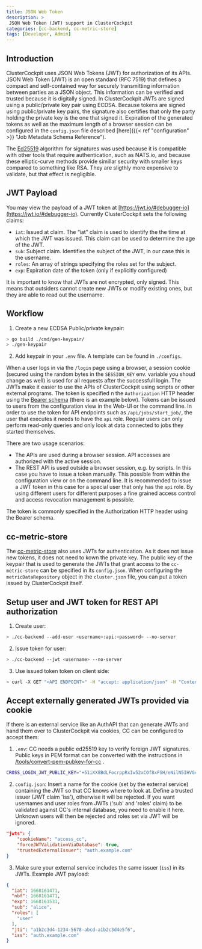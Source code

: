 ```yaml
---
title: JSON Web Token
description: >
 JSON Web Token (JWT) support in ClusterCockpit
categories: [cc-backend, cc-metric-store]
tags: [Developer, Admin]
---
```


## Introduction

ClusterCockpit uses JSON Web Tokens (JWT) for authorization of its APIs.
JSON Web Token (JWT) is an open standard (RFC 7519) that defines a compact and self-contained way for securely transmitting information between parties as a JSON object.
This information can be verified and trusted because it is digitally signed.
In ClusterCockpit JWTs are signed using a public/private key pair using ECDSA.
Because tokens are signed using public/private key pairs, the signature also certifies that only the party holding the private key is the one that signed it.
Expiration of the generated tokens as well as the maximum length of a browser session can be configured in the `config.json` file described [here]({{< ref "configuration" >}} "Job Metadata Schema Reference").

The [Ed25519](https://ed25519.cr.yp.to/) algorithm for signatures was used because it is compatible with other tools that require authentication, such as NATS.io, and because these elliptic-curve methods provide simillar security with smaller keys compared to something like RSA. They are sligthly more expensive to validate, but that effect is negligible.

## JWT Payload

You may view the payload of a JWT token at [https://jwt.io/#debugger-io](https://jwt.io/#debugger-io).
Currently ClusterCockpit sets the following claims:

* `iat`: Issued at claim. The “iat” claim is used to identify the the time at which the JWT was issued. This claim can be used to determine the age of the JWT.
* `sub`: Subject claim. Identifies the subject of the JWT, in our case this is the username.
* `roles`: An array of strings specifying the roles set for the subject.
* `exp`: Expiration date of the token (only if explicitly configured)

It is important to know that JWTs are not encrypted, only signed. This means that outsiders cannot create new JWTs or modify existing ones, but they are able to read out the username.

## Workflow

1. Create a new ECDSA Public/private keypair:

```bash
> go build ./cmd/gen-keypair/
> ./gen-keypair
```

2. Add keypair in your `.env` file. A template can be found in `./configs`.

When a user logs in via the `/login` page using a browser, a session cookie (secured using the random bytes in the `SESSION_KEY` env. variable you shoud change as well) is used for all requests after the successfull login. The JWTs make it easier to use the APIs of ClusterCockpit using scripts or other external programs. The token is specified n the `Authorization` HTTP header using the [Bearer schema](https://datatracker.ietf.org/doc/html/rfc6750) (there is an example below). Tokens can be issued to users from the configuration view in the Web-UI or the command line. In order to use the token for API endpoints such as `/api/jobs/start_job/`, the user that executes it needs to have the `api` role. Regular users can only perform read-only queries and only look at data connected to jobs they started themselves.

There are two usage scenarios:

* The APIs are used during a browser session. API accesses are authorized with
  the active session.
* The REST API is used outside a browser session, e.g. by scripts. In this case
  you have to issue a token manually. This possible from within the
  configuration view or on the command line. It is recommended to issue a JWT
  token in this case for a special user that only has the `api` role. By using
  different users for different purposes a fine grained access control and
  access revocation management is possible.

The token is commonly specified in the Authorization HTTP header using the Bearer schema.

## cc-metric-store

The [cc-metric-store](https://github.com/ClusterCockpit/cc-metric-store) also uses JWTs for authentication. As it does not issue new tokens, it does not need to kown the private key. The public key of the keypair that is used to generate the JWTs that grant access to the `cc-metric-store` can be specified in its `config.json`. When configuring the `metricDataRepository` object in the `cluster.json` file, you can put a token issued by ClusterCockpit itself.

## Setup user and JWT token for REST API authorization

1. Create user:

```bash
> ./cc-backend --add-user <username>:api:<password> --no-server
```

2. Issue token for user:

```bash
> ./cc-backend --jwt <username> --no-server
```

3. Use issued token token on client side:

```bash
> curl -X GET "<API ENDPOINT>" -H "accept: application/json" -H "Content-Type: application/json" -H "Authorization: Bearer <JWT TOKEN>"
```

## Accept externally generated JWTs provided via cookie

If there is an external service like an AuthAPI that can generate JWTs and hand
them over to ClusterCockpit via cookies, CC can be configured to accept them:

1. `.env`: CC needs a public ed25519 key to verify foreign JWT signatures.
   Public keys in PEM format can be converted with the instructions in
   [/tools/convert-pem-pubkey-for-cc](https://github.com/ClusterCockpit/cc-backend/blob/master/tools/convert-pem-pubkey/Readme.md)
   .

```bash
CROSS_LOGIN_JWT_PUBLIC_KEY="+51iXX8BdLFocrppRxIw52xCOf8xFSH/eNilN5IHVGc="
```

2. `config.json`: Insert a name for the cookie (set by the external service)
   containing the JWT so that CC knows where to look at. Define a trusted issuer
   (JWT claim 'iss'), otherwise it will be rejected. If you want usernames and
   user roles from JWTs ('sub' and 'roles' claim) to be validated against CC's
   internal database, you need to enable it here. Unknown users will then be
   rejected and roles set via JWT will be ignored.

```json
"jwts": {
    "cookieName": "access_cc",
    "forceJWTValidationViaDatabase": true,
    "trustedExternalIssuer": "auth.example.com"
}
```

3. Make sure your external service includes the same issuer (`iss`) in its JWTs.
   Example JWT payload:

```json
{
  "iat": 1668161471,
  "nbf": 1668161471,
  "exp": 1668161531,
  "sub": "alice",
  "roles": [
    "user"
  ],
  "jti": "a1b2c3d4-1234-5678-abcd-a1b2c3d4e5f6",
  "iss": "auth.example.com"
}
```
